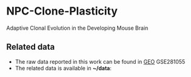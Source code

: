# NPC-Clone-Plasticity
Adaptive Clonal Evolution in the Developing Mouse Brain 




## Related data
 * The raw data reported in this work can be found in [GEO]() GSE281055
 * The related data is available in **~/data**:

    
